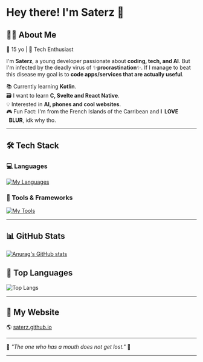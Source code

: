 # **Hey there! I'm Saterz** 👋  

<!-- ![Your Name's Banner](https://i.imgur.com/yourimage.png) -->

## 🧑‍💻 About Me  
🎂 15 yo | 🚀 Tech Enthusiast

I'm **Saterz**, a young developer passionate about **coding, tech, and AI**. But I'm infected by the deadly virus of ✨**procrastination**✨. If I manage to beat this disease my goal is to **code apps/services that are actually useful**.  

📚 Currently learning **Kotlin**.      
🗃️ I want to learn **C, Svelte and React Native**.      
💡 Interested in **AI, phones and cool websites**.      
🎮 Fun Fact: I'm from the French Islands of the Carribean and **I ‎ ‎ ‎ ‎ ‎ ‎ ‎ ‎ ‎ LOVE ‎ ‎ ‎ ‎ ‎ ‎ ‎ ‎ ‎ ‎ ‎ ‎ ‎ ‎ ‎ ‎ BLUR**, idk why tho.  

---

## 🛠 Tech Stack  

### 💻 Languages  
[![My Languages](https://skillicons.dev/icons?i=html,css,js,py,bash,git)](https://skillicons.dev)           

### 🔧 Tools & Frameworks  
[![My Tools](https://skillicons.dev/icons?i=github,vscode,discord,linux)](https://skillicons.dev)      

---

## 📊 GitHub Stats  
[![Anurag's GitHub stats](https://github-readme-stats.vercel.app/api?username=saterz&show_icons=true&theme=radical)](https://github.com/anuraghazra/github-readme-stats)

## 📌 **Top Languages**  
![Top Langs](https://github-readme-stats.vercel.app/api/top-langs/?username=saterz&layout=compact&theme=radical)  

---

## 🔗 My Website  
🌎 [saterz.github.io](https://saterz.github.io)

---

💙 _"The one who has a mouth does not get lost."_ 🚀  

---
